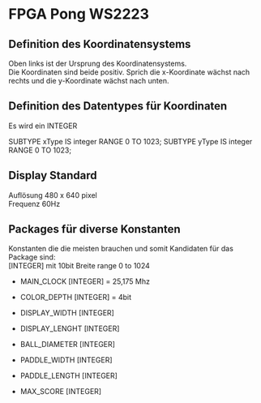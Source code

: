 # FPGA Pong WS2223

## Definition des Koordinatensystems
Oben links ist der Ursprung des Koordinatensystems.  
Die Koordinaten sind beide positiv. Sprich die x-Koordinate wächst nach rechts und die y-Koordinate wächst nach unten.

## Definition des Datentypes für Koordinaten
Es wird ein INTEGER 

SUBTYPE xType IS integer RANGE 0 TO 1023;
SUBTYPE yType IS integer RANGE 0 TO 1023;

## Display Standard

Auflösung 480 x 640 pixel  
Frequenz 60Hz

## Packages für diverse Konstanten

Konstanten die die meisten brauchen und somit Kandidaten für das Package sind:  
[INTEGER] mit 10bit Breite  range 0 to 1024

- MAIN_CLOCK [INTEGER] = 25,175 Mhz
- COLOR_DEPTH [INTEGER] = 4bit

- DISPLAY_WIDTH [INTEGER]
- DISPLAY_LENGHT [INTEGER]
- BALL_DIAMETER [INTEGER]
- PADDLE_WIDTH [INTEGER]
- PADDLE_LENGTH [INTEGER]

- MAX_SCORE [INTEGER]
